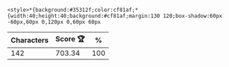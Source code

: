 `<style>*{background:#35312f;color:cf81af;*{width:40;height:40;background:#cf81af;margin:130 120;box-shadow:60px -60px,60px 0,120px 0,60px 60px`

| Characters | Score 🏆 | %   |
| ---------- | -------- | --- |
| 142        | 703.34   | 100 |

